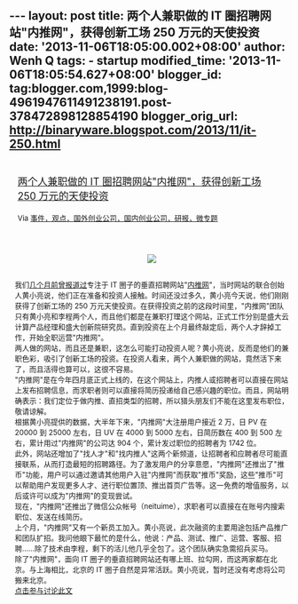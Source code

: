 --- layout: post title: 两个人兼职做的 IT
圈招聘网站"内推网"，获得创新工场 250 万元的天使投资 date:
'2013-11-06T18:05:00.002+08:00' author: Wenh Q tags: - startup
modified\_time: '2013-11-06T18:05:54.627+08:00' blogger\_id:
tag:blogger.com,1999:blog-4961947611491238191.post-378472898128854190
blogger\_orig\_url: http://binaryware.blogspot.com/2013/11/it-250.html
---
<div style="margin: 10px; padding: 5px;">

<div style="font-size: 18px;">

[两个人兼职做的 IT 圈招聘网站"内推网"，获得创新工场 250
万元的天使投资](http://www.kuailiyu.com/article/5849.html)

</div>

<div style="font-size: 13px;">

Via
[事件，观点，国外创业公司，国内创业公司，研报，微专题](http://www.kuailiyu.com/)

</div>

</div>

<div style="font-size: 13px; padding: 15px 0 10px 10px;">

<div style="text-align: center;">

![](http://www.kuailiyu.com/uploadfile/2013/1104/20131104073502542.png)

</div>

\
我们[几个月前曾报道过](http://www.kuailiyu.com/article/3955.html)专注于
IT
圈子的垂直招聘网站"[内推网](http://www.neitui.me/)"，当时网站的联合创始人黄小亮说，他们正在准备和投资人接触。时间还没过多久，黄小亮今天说，他们刚刚获得了创新工场的
250
万元天使投资。在获得投资之前的这段时间里，"内推网"团队只有黄小亮和李程两个人，而且他们都是在兼职打理这个网站，正式工作分别是盛大云计算产品经理和盛大创新院研究员。直到投资在上个月最终敲定后，两个人才辞掉工作，开始全职运营"内推网"。\
两人做的网站，而且还是兼职，这怎么可能打动投资人呢？黄小亮说，反而是他们的兼职色彩，吸引了创新工场的投资。在投资人看来，两个人兼职做的网站，竟然活下来了，而且活得也算可以，这很不容易。\
"内推网"是在今年四月底正式上线的，在这个网站上，内推人或招聘者可以直接在网站上发布招聘信息，而求职者则可以直接将简历投递给自己感兴趣的职位。而且，网站明确表示：我们定位于做内推、直招类型的招聘，所以猎头朋友们不能在这里发布职位，敬请谅解。\
根据黄小亮提供的数据，大半年下来，"内推网"大注册用户接近 2 万，日 PV 在
20000 到 25000 左右，日 UV 在 4000 到 5000 左右，日简历数在 400 到 500
左右，累计用过"内推网"的公司达 904 个，累计发过职位的招聘者为 1742 位。\
此外，网站还增加了"找人才"和"找内推人"这两个新频道，让招聘者和应聘者尽可能直接联系，从而打造最短的招聘路径。为了激发用户的分享意愿，"内推网"还推出了"推币"功能，用户可以通过邀请其他用户入驻"内推网"而获取"推币"奖励，这些"推币"可以帮助用户发现更多人才、进行职位置顶、推出首页广告等。这一免费的增值服务，以后或许可以成为"内推网"的变现尝试。\
现在，"内推网"还推出了微信公众帐号（neituime），求职者可以直接在在账号内搜索职位、发送在线简历。\
上个月，"内推网"又有一个新员工加入。黄小亮说，此次融资的主要用途包括产品推广和团队扩招。我问他眼下最忙的是什么，他说：产品、测试、推广、运营、客服、招聘……除了技术由李程，剩下的活儿他几乎全包了。这个团队确实急需招兵买马。\
除了"内推网"，面向 IT
圈子的垂直招聘网站还有哪上班、拉勾网，而这两家都在北京。与上海相比，北京的
IT 圈子自然是异常活跃。黄小亮说，暂时还没有考虑将公司搬来北京。\
[点击参与讨论此文](http://www.kuailiyu.com/article/5849.html?utm_source=articletail&utm_medium=RSS#comments)

</div>
